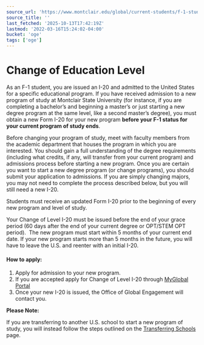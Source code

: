 ```yaml
---
source_url: 'https://www.montclair.edu/global/current-students/f-1-students/changing-your-program-of-study/'
source_title: ''
last_fetched: '2025-10-13T17:42:19Z'
lastmod: '2022-03-16T15:24:02-04:00'
bucket: 'oge'
tags: ['oge']
---
```


# Change of Education Level

As an F-1 student, you are issued an I-20 and admitted to the United States for a specific educational program. If you have received admission to a new program of study at Montclair State University (for instance, if you are completing a bachelor’s and beginning a master’s or just starting a new degree program at the same level, like a second master’s degree), you must obtain a new Form I-20 for your new program **before your F-1 status for your current program of study ends**.

Before changing your program of study, meet with faculty members from the academic department that houses the program in which you are interested. You should gain a full understanding of the degree requirements (including what credits, if any, will transfer from your current program) and admissions process before starting a new program. Once you are certain you want to start a new degree program (or change programs), you should submit your application to admissions. If you are simply changing majors, you may not need to complete the process described below, but you will still need a new I-20.

Students must receive an updated Form I-20 prior to the beginning of every new program and level of study.

Your Change of Level I-20 must be issued before the end of your grace period (60 days after the end of your current degree or OPT/STEM OPT period).  The new program must start within 5 months of your current end date. If your new program starts more than 5 months in the future, you will have to leave the U.S. and reenter with an initial I-20. 

#### **How to apply:**

1. Apply for admission to your new program.
2. If you are accepted apply for Change of Level I-20 through [MyGlobal Portal](https://montclair-isss.terradotta.com/)
3. Once your new I-20 is issued, the Office of Global Engagement will contact you.

**Please Note:**

If you are transferring to another U.S. school to start a new program of study, you will instead follow the steps outlined on the [Transferring Schools](http://www.montclair.edu/global/current-students/f-1-students/transferring-schools/) page.